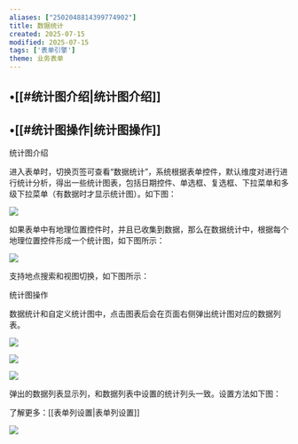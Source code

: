 ```yaml
---
aliases: ["2502048814399774902"]
title: 数据统计
created: 2025-07-15
modified: 2025-07-15
tags: ['表单引擎']
theme: 业务表单
---
```


## •[[#统计图介绍|统计图介绍]]

## •[[#统计图操作|统计图操作]]

统计图介绍

进入表单时，切换页签可查看“数据统计”，系统根据表单控件，默认维度对进行进行统计分析，得出一些统计图表，包括日期控件、单选框、复选框、下拉菜单和多级下拉菜单（有数据时才显示统计图）。如下图：

![](213d9bebb534645bf7543e98b4523b80.jpg)

如果表单中有地理位置控件时，并且已收集到数据，那么在数据统计中，根据每个地理位置控件形成一个统计图，如下图所示：

![](42bfe7c7e3602abdab7344e6843370d9.jpg)

支持地点搜索和视图切换，如下图所示：

统计图操作

数据统计和自定义统计图中，点击图表后会在页面右侧弹出统计图对应的数据列表。

![](7fe97914f3d93a74d17e326b9d153d68.jpg)

![](624e44445249b5aadb7d0eb858ca3349.jpg)

![](202217ddc7a10865307ad0081f973deb.jpg)

弹出的数据列表显示列，和数据列表中设置的统计列头一致。设置方法如下图：

了解更多：[[表单列设置|表单列设置]]

![](2d59de19cbe746d3f9a742c5a29874eb.jpg)